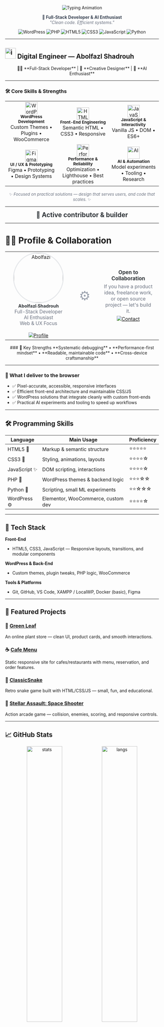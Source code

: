 <div align="center">
  <div align="center">
    <img src="https://readme-typing-svg.demolab.com?font=Fira+Code&size=28&duration=2000&pause=500&color=6B7280&center=true&width=700&lines=%F0%9F%94%A5+Hi%2C+I'm+Abolfazl+Shadrouh!;Full-Stack+Developer;Building+Clean+%26+Powerful+Web+Apps" alt="Typing Animation"/>
  </div>

  <p align="center">
    <strong style="color:#374151;">💼 Full-Stack Developer & AI Enthusiast</strong><br/>
    <em style="color:#6B7280;">"Clean code. Efficient systems."</em>
  </p>

  <p align="center">
    <img src="https://img.shields.io/badge/WordPress-6B7280?style=for-the-badge&logo=wordpress&logoColor=white" alt="WordPress" />
    <img src="https://img.shields.io/badge/PHP-6B7280?style=for-the-badge&logo=php&logoColor=white" alt="PHP" />
    <img src="https://img.shields.io/badge/HTML5-6B7280?style=for-the-badge&logo=html5&logoColor=white" alt="HTML5" />
    <img src="https://img.shields.io/badge/CSS3-6B7280?style=for-the-badge&logo=css3&logoColor=white" alt="CSS3" />
    <img src="https://img.shields.io/badge/JavaScript-6B7280?style=for-the-badge&logo=javascript&logoColor=white" alt="JavaScript" />
    <img src="https://img.shields.io/badge/Python-6B7280?style=for-the-badge&logo=python&logoColor=white" alt="Python" />
  </p>
</div>

---

##  <img src="https://media.giphy.com/media/WUlplcMpOCEmTGBtBW/giphy.gif" width="35" alt="icon">  Digital Engineer — Abolfazl Shadrouh

<div align="center">
  👨‍💻 **Full-Stack Developer** | 🎨 **Creative Designer** | 🤖 **AI Enthusiast**
</div>

---

### 🛠️ Core Skills & Strengths

<table align="center">
  <tr>
    <td align="center" width="170">
      <img src="https://img.icons8.com/ios-filled/48/000000/wordpress.png" width="40" alt="WordPress"/>
      <br>
      <sub><b>WordPress Development</b></sub>
      <br>
      <span>Custom Themes • Plugins • WooCommerce</span>
    </td>
    <td align="center" width="170">
      <img src="https://img.icons8.com/ios-filled/48/000000/html-5.png" width="40" alt="HTML5"/>
      <br>
      <sub><b>Front-End Engineering</b></sub>
      <br>
      <span>Semantic HTML • CSS3 • Responsive</span>
    </td>
    <td align="center" width="170">
      <img src="https://img.icons8.com/ios-filled/48/000000/javascript.png" width="40" alt="JavaScript"/>
      <br>
      <sub><b>JavaScript & Interactivity</b></sub>
      <br>
      <span>Vanilla JS • DOM • ES6+</span>
    </td>
  </tr>
  <tr>
    <td align="center" width="170">
      <img src="https://img.icons8.com/ios-filled/48/000000/figma.png" width="40" alt="Figma"/>
      <br>
      <sub><b>UI / UX & Prototyping</b></sub>
      <br>
      <span>Figma • Prototyping • Design Systems</span>
    </td>
    <td align="center" width="170">
      <img src="https://img.icons8.com/ios-filled/48/000000/gear.png" width="40" alt="Performance"/>
      <br>
      <sub><b>Performance & Reliability</b></sub>
      <br>
      <span>Optimization • Lighthouse • Best practices</span>
    </td>
    <td align="center" width="170">
      <img src="https://img.icons8.com/ios-filled/48/000000/robot-2.png" width="40" alt="AI"/>
      <br>
      <sub><b>AI & Automation</b></sub>
      <br>
      <span>Model experiments • Tooling • Research</span>
    </td>
  </tr>
</table>

<div align="center" style="margin-top: 18px; font-size: 0.95em; color: #6B7280;">
  ✨ <i>Focused on practical solutions — design that serves users, and code that scales.</i> ✨
</div>

---

<h2 align="center" style="color:#2F3438; margin: 0;">💫 Active contributor & builder</h2>

---

# 👨‍💻 Profile & Collaboration

<p align="center">
  <table align="center">
    <tr>
      <td align="center" width="240">
        <a href="https://github.com/abolfazl-shadrouh">
          <img src="https://github.com/abolfazl-shadrouh.png?size=200" width="160" style="border-radius: 50%; border: 3px solid #E6E8EB;" alt="Abolfazl"/>
          <br />
          <sub>
            <b style="color:#2F3438; font-size: 1.1em;">Abolfazl Shadrouh</b>
          </sub>
        </a>
        <br />
        <span style="font-size: 0.98em; color:#6B7280;">
          Full-Stack Developer<br/>
          AI Enthusiast<br/>
          Web & UX Focus
        </span>
        <br /><br />
        <a href="https://github.com/abolfazl-shadrouh">
          <img src="https://img.shields.io/badge/-View%20Profile-6B7280?style=for-the-badge&logo=github&logoColor=white" alt="Profile"/>
        </a>
      </td>
      <td align="center" width="100">
        <span style="font-size: 2.6em; color: #9CA3AF;">⚙️</span>
      </td>
      <td align="center" width="240">
        <div style="padding: 10px;">
          <b style="color:#2F3438; font-size: 1.05em;">Open to Collaboration</b>
          <p style="color:#6B7280; margin: 6px 0;">
            If you have a product idea, freelance work, or open source project — let's build it.
          </p>
          <a href="mailto:abolfazlshadrooh212@gmail.com"><img src="https://img.shields.io/badge/-Contact-6B7280?style=for-the-badge&logo=gmail&logoColor=white" alt="Contact"/></a>
        </div>
      </td>
    </tr>
  </table>
</p>

<div align="center">
### 🔮 Key Strengths
**Systematic debugging** • **Performance-first mindset** • **Readable, maintainable code** • **Cross-device craftsmanship**
</div>

---

### 🎨 What I deliver to the browser
- ✅ Pixel-accurate, accessible, responsive interfaces  
- ✅ Efficient front-end architecture and maintainable CSS/JS  
- ✅ WordPress solutions that integrate cleanly with custom front-ends  
- ✅ Practical AI experiments and tooling to speed up workflows

---

## 🛠️ Programming Skills

| Language       | Main Usage                         | Proficiency |
|----------------|------------------------------------|-------------|
| HTML5 🧱       | Markup & semantic structure        | ⭐⭐⭐⭐⭐      |
| CSS3 🎨        | Styling, animations, layouts       | ⭐⭐⭐⭐☆      |
| JavaScript ✨   | DOM scripting, interactions        | ⭐⭐⭐⭐☆      |
| PHP 🐘         | WordPress themes & backend logic   | ⭐⭐⭐☆☆      |
| Python 🐍      | Scripting, small ML experiments    | ⭐⭐☆☆☆      |
| WordPress ⚙️   | Elementor, WooCommerce, custom dev | ⭐⭐⭐⭐☆      |

---

## 🧩 Tech Stack

**Front-End**  
- HTML5, CSS3, JavaScript — Responsive layouts, transitions, and modular components

**WordPress & Back-End**  
- Custom themes, plugin tweaks, PHP logic, WooCommerce

**Tools & Platforms**  
- Git, GitHub, VS Code, XAMPP / LocalWP, Docker (basic), Figma

---

## 🚀 Featured Projects

### 🌿 [Green Leaf](https://github.com/abolfazl-shadrouh/Green-Leaf)  
An online plant store — clean UI, product cards, and smooth interactions.

### ☕ [Cafe Menu](https://github.com/abolfazl-shadrouh/cafe-menu)  
Static responsive site for cafes/restaurants with menu, reservation, and order features.

### 🐍 [ClassicSnake](https://github.com/abolfazl-shadrouh/Snake-Challenge)  
Retro snake game built with HTML/CSS/JS — small, fun, and educational.

### 🚀 [Stellar Assault: Space Shooter](https://github.com/abolfazl-shadrouh/Space-Shooter)  
Action arcade game — collision, enemies, scoring, and responsive controls.

---

## 📈 GitHub Stats

<p align="center">
  <img src="https://github-readme-stats.vercel.app/api?username=abolfazl-shadrouh&show_icons=true&theme=transparent&hide_border=true" alt="stats" width="48%" />
  <img src="https://github-readme-stats.vercel.app/api/top-langs/?username=abolfazl-shadrouh&layout=compact&theme=transparent&hide_border=true" alt="langs" width="48%" />
</p>

<p align="center">
  <img src="https://streak-stats.demolab.com?user=abolfazl-shadrouh&theme=default&hide_border=true" alt="streak" width="48%" />
  <img src="https://github-profile-trophy.vercel.app/?username=abolfazl-shadrouh&theme=default&row=1&column=4" width="48%" />
</p>

---

## 🌐 Connect With Me

<p align="center">
  <a href="mailto:abolfazlshadrooh212@gmail.com" target="_blank">
    <img src="https://img.shields.io/badge/Gmail-6B7280?style=for-the-badge&logo=gmail&logoColor=white" alt="Gmail" />
  </a>
  &nbsp;
  <a href="https://t.me/abo_l_fa_zl_sh" target="_blank">
    <img src="https://img.shields.io/badge/Telegram-6B7280?style=for-the-badge&logo=telegram&logoColor=white" alt="Telegram" />
  </a>
  &nbsp;
  <a href="https://github.com/abolfazl-shadrouh" target="_blank">
    <img src="https://img.shields.io/badge/GitHub-6B7280?style=for-the-badge&logo=github&logoColor=white" alt="GitHub" />
  </a>
  &nbsp;
  <a href="http://www.shadrouh.ir" target="_blank">
    <img src="https://img.shields.io/badge/Website-6B7280?style=for-the-badge&logo=google-chrome&logoColor=white" alt="Website" />
  </a>
</p>

---

## ⚡ Quick Contact
- ✉️ **Email:** abolfazlshadrooh212@gmail.com  
- 📍 **Location:** Rasht, Iran  
- 📱 **Phone:** +98 938 859 1515

---

## ⚡ Philosophy (short)
> “Discipline beats motivation — consistency creates success.”

---

## 💖 Support & Collaborations
If you'd like to support my work or discuss a project, email me — open to freelance, collaborations, and mentoring opportunities.

---

**— Abolfazl Shadrouh**
